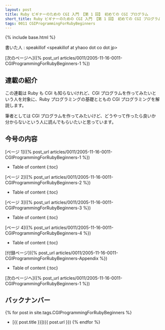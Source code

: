 ```yaml
---
layout: post
title: Ruby ビギナーのための CGI 入門 【第 1 回】 初めての CGI プログラム
short_title: Ruby ビギナーのための CGI 入門 【第 1 回】 初めての CGI プログラム
tags: 0011 CGIProgrammingForRubyBeginners
---
```

{% include base.html %}


書いた人 : speakillof  &lt;speakillof at yhaoo dot co dot jp&gt; 

[次のページへ]({% post_url articles/0011/2005-11-16-0011-CGIProgrammingForRubyBeginners-1 %})

## 連載の紹介

この連載は Ruby も CGI も知らないけれど、CGI プログラムを作ってみたいという人を対象に、Ruby プログラミングの基礎とともの CGI プログラミングを解説します。

筆者としては CGI プログラムを作ってみたいけど、どうやって作ったら良いか分からないという人に読んでもらいたいと思っています。

## 今号の内容

[ページ 1]({% post_url articles/0011/2005-11-16-0011-CGIProgrammingForRubyBeginners-1 %})

* Table of content
{:toc}


[ページ 2]({% post_url articles/0011/2005-11-16-0011-CGIProgrammingForRubyBeginners-2 %})

* Table of content
{:toc}


[ページ 3]({% post_url articles/0011/2005-11-16-0011-CGIProgrammingForRubyBeginners-3 %})

* Table of content
{:toc}


[ページ 4]({% post_url articles/0011/2005-11-16-0011-CGIProgrammingForRubyBeginners-4 %})

* Table of content
{:toc}


[付録ページ]({% post_url articles/0011/2005-11-16-0011-CGIProgrammingForRubyBeginners-Appendix %})

* Table of content
{:toc}


[次のページへ]({% post_url articles/0011/2005-11-16-0011-CGIProgrammingForRubyBeginners-1 %})

## バックナンバー

{% for post in site.tags.CGIProgrammingForRubyBeginners %}
  - [{{ post.title }}]({{ post.url }})
{% endfor %}


